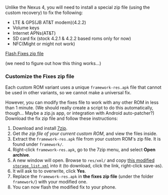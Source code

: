 Unlike the Nexus 4, you will need to install a special zip file (using the custom recovery) to fix the following:

* LTE & GPS(JB AT&T modem)(4.2.2)
* Volume keys
* Internet APNs(AT&T)
* SD card fix (stock 4.2.1 & 4.2.2 based roms only for now)
* NFC(Might or might not work)

[Flash Fixes zip file](http://forum.xda-developers.com/showthread.php?t=2117576)

(we need to figure out how this thing works...)

### Customize the Fixes zip file

Each custom ROM variant uses a unique `framework-res.apk` file that cannot be used in other variants, so we cannot make a universal fix. 

However, you can modify the fixes file to work with any other ROM in less than 1 minute. (We should really create a script to do this automatically, though... Maybe a zip.js app, or integration with Android auto-patcher?) Download the fix zip file and follow these instructions:

1. Download and install [7zip](http://www.7-zip.org/).
2. Get *the zip file of your current custom ROM*, and view the files inside.
2. Extract the `framework-res.apk` file from your custom ROM's zip file. It is found under `framework/`.
3. Right-click `framework-res.apk`, go to the 7zip menu, and select **Open archive**.
4. A new window will open. Browse to `res/xml/` and copy [this modified `storage_list.xml`](https://dl.dropbox.com/u/35009953/storage_list.xml) into it (to download, click the link, right-click save-as).
5. It will ask to to overwrite, click **Yes**.
6. Replace the `framework-res.apk` in **the fixes zip file** (under the folder `framework/`) with your modified one.
7. You can now flash the modified fix to your phone.